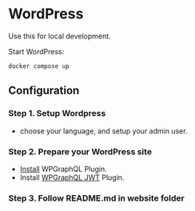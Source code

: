# WordPress

Use this for local development.

Start WordPress:
```
docker compose up
```

## Configuration

### Step 1. Setup Wordpress
- choose your language, and setup your admin user.

### Step 2. Prepare your WordPress site
- [Install](https://wordpress.org/documentation/article/manage-plugins/#finding-and-installing-plugins-1) WPGraphQL Plugin.
- Install [WPGraphQL JWT](https://github.com/wp-graphql/wp-graphql-jwt-authentication/releases/) Plugin.

### Step 3. Follow README.md in website folder
